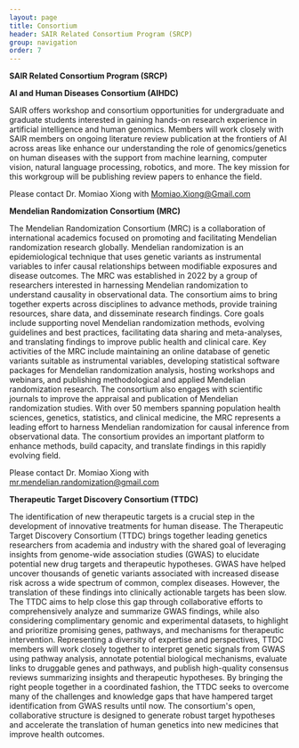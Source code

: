 ```yaml
---
layout: page
title: Consortium
header: SAIR Related Consortium Program (SRCP)
group: navigation
order: 7
---
```


**SAIR Related Consortium Program (SRCP)**

**AI and Human Diseases Consortium (AIHDC)**

SAIR offers workshop and consortium opportunities for undergraduate and graduate students interested in gaining hands-on research experience in artificial intelligence and human genomics. Members will work closely with SAIR members on ongoing literature review publication at the frontiers of AI across areas like enhance our understanding the role of genomics/genetics on human diseases with the support from machine learning, computer vision, natural language processing, robotics, and more. The key mission for this workgroup will be publishing review papers to enhance the field. 

Please contact Dr. Momiao Xiong with Momiao.Xiong@Gmail.com

**Mendelian Randomization Consortium (MRC)**

The Mendelian Randomization Consortium (MRC) is a collaboration of international academics focused on promoting and facilitating Mendelian randomization research globally. Mendelian randomization is an epidemiological technique that uses genetic variants as instrumental variables to infer causal relationships between modifiable exposures and disease outcomes. The MRC was established in 2022 by a group of researchers interested in harnessing Mendelian randomization to understand causality in observational data. The consortium aims to bring together experts across disciplines to advance methods, provide training resources, share data, and disseminate research findings. Core goals include supporting novel Mendelian randomization methods, evolving guidelines and best practices, facilitating data sharing and meta-analyses, and translating findings to improve public health and clinical care. Key activities of the MRC include maintaining an online database of genetic variants suitable as instrumental variables, developing statistical software packages for Mendelian randomization analysis, hosting workshops and webinars, and publishing methodological and applied Mendelian randomization research. The consortium also engages with scientific journals to improve the appraisal and publication of Mendelian randomization studies. With over 50 members spanning population health sciences, genetics, statistics, and clinical medicine, the MRC represents a leading effort to harness Mendelian randomization for causal inference from observational data. The consortium provides an important platform to enhance methods, build capacity, and translate findings in this rapidly evolving field.

Please contact Dr. Momiao Xiong with mr.mendelian.randomization@gmail.com

**Therapeutic Target Discovery Consortium (TTDC)**

The identification of new therapeutic targets is a crucial step in the development of innovative treatments for human disease. The Therapeutic Target Discovery Consortium (TTDC) brings together leading genetics researchers from academia and industry with the shared goal of leveraging insights from genome-wide association studies (GWAS) to elucidate potential new drug targets and therapeutic hypotheses. GWAS have helped uncover thousands of genetic variants associated with increased disease risk across a wide spectrum of common, complex diseases. However, the translation of these findings into clinically actionable targets has been slow. The TTDC aims to help close this gap through collaborative efforts to comprehensively analyze and summarize GWAS findings, while also considering complimentary genomic and experimental datasets, to highlight and prioritize promising genes, pathways, and mechanisms for therapeutic intervention. Representing a diversity of expertise and perspectives, TTDC members will work closely together to interpret genetic signals from GWAS using pathway analysis, annotate potential biological mechanisms, evaluate links to druggable genes and pathways, and publish high-quality consensus reviews summarizing insights and therapeutic hypotheses. By bringing the right people together in a coordinated fashion, the TTDC seeks to overcome many of the challenges and knowledge gaps that have hampered target identification from GWAS results until now. The consortium's open, collaborative structure is designed to generate robust target hypotheses and accelerate the translation of human genetics into new medicines that improve health outcomes.
